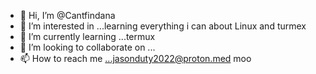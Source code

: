 - 👋 Hi, I’m @Cantfindana
- 👀 I’m interested in ...learning everything i can about Linux and turmex
- 🌱 I’m currently learning ...termux
- 💞️ I’m looking to collaborate on ...
- 📫 How to reach me ...jasonduty2022@proton.med moo

<!---
Cantfindana/Cantfindana is a ✨ special ✨ repository because its `README.md` (this file) appears on your GitHub profile.
You can click the Preview link to take a look at your changes.
--->
